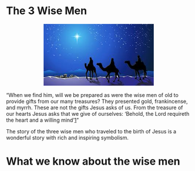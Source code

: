 

# The 3 Wise Men


<center>
<img src="../images/wise_men.jpg" alt="Alt text" title="Olive Tree" style="display: inline-block; margin: 0 auto; max-width: 350px">
</center>

“When we find him, will we be prepared as were the wise men of old to provide gifts from our many treasures? They presented gold, frankincense, and myrrh. These are not the gifts Jesus asks of us. From the treasure of our hearts Jesus asks that we give of ourselves: ‘Behold, the Lord requireth the heart and a willing mind’[1]”

The story of the three wise men who traveled to the birth of Jesus is a wonderful story with rich and inspiring symbolism.

# What we know about the wise men





[1]: https://www.churchofjesuschrist.org/study/scriptures/dc-testament/dc/64?lang=eng&id=34#p34
